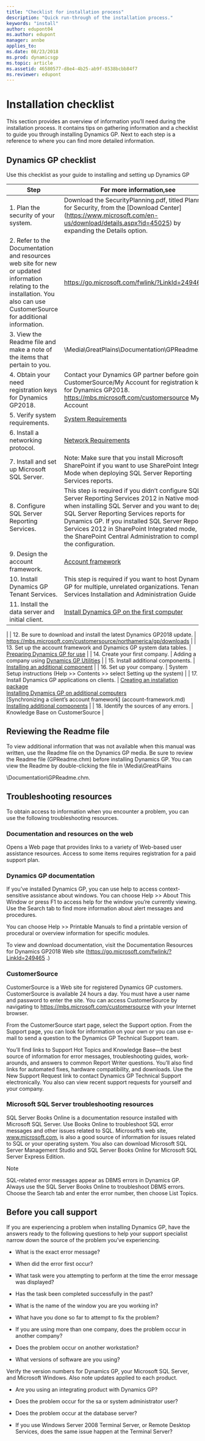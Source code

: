 ```yaml
---
title: "Checklist for installation process"
description: "Quick run-through of the installation process."
keywords: "install"
author: edupont04
ms.author: edupont
manager: annbe
applies_to: 
ms.date: 08/23/2018
ms.prod: dynamicsgp
ms.topic: article
ms.assetid: 46580577-d8e4-4b25-ab9f-8538bcbb84f7
ms.reviewer: edupont
---
```

# Installation checklist

This section provides an overview of information you’ll need during the installation process. It contains tips on gathering information and a checklist to guide you through installing Dynamics GP. Next to each step is a reference to where you can find more detailed information.

## Dynamics GP checklist

Use this checklist as your guide to installing and setting up Dynamics GP

| Step | For more information,see |
|------|--------------------------|
| 1. Plan the security of your system.  | Download the SecurityPlanning.pdf, titled Planning for Security, from the [Download Center] (https://www.microsoft.com/en-us/download/details.aspx?id=45025) by expanding the Details option.                     |
| 2. Refer to the Documentation and resources web site for new or updated information relating to the installation. You also can use CustomerSource for additional information. | <https://go.microsoft.com/fwlink/?LinkId=249465> |
| 3. View the Readme file and make a note of the items that pertain to you. | \\Media\\GreatPlains\\Documentation\\GPReadme.chm |
| 4. Obtain your need registration keys for Dynamics GP2018.   | Contact your Dynamics GP partner before going to CustomerSource/My Account for registration keys for Dynamics GP2018. <https://mbs.microsoft.com/customersource>  My Account  |
| 5. Verify system requirements. | [System Requirements](system-requirements.md)   |
| 6. Install a networking protocol.    | [Network Requirements](network-configuration.md)   |
| 7. Install and set up Microsoft SQL Server.    | Note: Make sure that you install Microsoft SharePoint if you want to use SharePoint Integrated Mode when deploying SQL Server Reporting Services reports. |
| 8. Configure SQL Server Reporting Services.  | This step is required if you didn’t configure SQL Server Reporting Services 2012 in Native mode when installing SQL Server and you want to deploy SQL Server Reporting Services reports for Dynamics GP. If you installed SQL Server Reporting Services 2012 in SharePoint Integrated mode, use the SharePoint Central Administration to complete the configuration.     |
| 9. Design the account framework.  | [Account framework](account-framework.md) |
| 10. Install Dynamics GP Tenant Services. | This step is required if you want to host Dynamics GP for multiple, unrelated organizations. Tenant Services Installation and Administration Guide  |
| 11. Install the data server and initial client.  | [Install Dynamics GP on the first computer](installing-on-first-computer.md)
|
| 12. Be sure to download and install the latest Dynamics GP2018 update.     | <https://mbs.microsoft.com/customersource/northamerica/gp/downloads>    |
| 13. Set up the account framework and Dynamics GP system data tables.  | [Preparing Dynamics GP for use](account-framework.md) |
| 14. Create your first company. | Adding a company using [Dynamics GP Utilities](using-microsoft-dynamics-utilities.md)      |
| 15. Install additional components.  | [Installing an additional component](installing-additional-components.md)  |
| 16. Set up your company. | System Setup instructions (Help &gt;&gt; Contents &gt;&gt; select Setting up the system)  |
| 17. Install Dynamics GP applications on clients.    | [Creating an installation package](creating-an-installation-package.md)</br>  [Installing Dynamics GP on additional computers](installing-on-subsequent-computers.md) </br> [Synchronizing a client’s account framework] (account-framework.md) </br> [Installing additional components](installing-additional-components.md)       |
| 18. Identify the sources of any errors. | Knowledge Base on CustomerSource  |

## Reviewing the Readme file

To view additional information that was not available when this manual was written, use the Readme file on the Dynamics GP media. Be sure to review the Readme file (GPReadme.chm) before installing Dynamics GP. You can view the Readme by double-clicking the file in \\Media\\GreatPlains

\\Documentation\\GPReadme.chm.

## Troubleshooting resources

To obtain access to information when you encounter a problem, you can use the following troubleshooting resources.

### Documentation and resources on the web

Opens a Web page that provides links to a variety of Web-based user assistance resources. Access to some items requires registration for a paid support plan.

### Dynamics GP documentation

If you’ve installed Dynamics GP, you can use help to access context- sensitive assistance about windows. You can choose Help &gt;&gt; About This Window or press F1 to access help for the window you’re currently viewing. Use the Search tab to find more information about alert messages and procedures.

You can choose Help &gt;&gt; Printable Manuals to find a printable version of procedural or overview information for specific modules.

To view and download documentation, visit the Documentation Resources for Dynamics GP2018 Web site (<https://go.microsoft.com/fwlink/?LinkId=249465> .)

### CustomerSource

CustomerSource is a Web site for registered Dynamics GP customers. CustomerSource is available 24 hours a day. You must have a user name and password to enter the site. You can access CustomerSource by navigating to <https://mbs.microsoft.com/customersource> with your Internet browser.

From the CustomerSource start page, select the Support option. From the Support page, you can look for information on your own or you can use e-mail to send a question to the Dynamics GP Technical Support team.

You’ll find links to Support Hot Topics and Knowledge Base—the best source of information for error messages, troubleshooting guides, work-arounds, and answers to common Report Writer questions. You’ll also find links for automated fixes, hardware compatibility, and downloads. Use the New Support Request link to contact Dynamics GP Technical Support electronically. You also can view recent support requests for yourself and your company.

### Microsoft SQL Server troubleshooting resources

SQL Server Books Online is a documentation resource installed with Microsoft SQL Server. Use Books Online to troubleshoot SQL error messages and other issues related to SQL. Microsoft’s web site, www.microsoft.com, is also a good source of information for issues related to SQL or your operating system. You also can download Microsoft SQL Server Management Studio and SQL Server Books Online for Microsoft SQL Server Express Edition.

> [!NOTE]
> SQL-related error messages appear as DBMS errors in Dynamics GP. Always use the SQL Server Books Online to troubleshoot DBMS errors. Choose the Search tab and enter the error number, then choose List Topics.  

## Before you call support

If you are experiencing a problem when installing Dynamics GP, have the answers ready to the following questions to help your support specialist narrow down the source of the problem you’ve experiencing.

-   What is the exact error message?

-   When did the error first occur?

-   What task were you attempting to perform at the time the error message was displayed?

-   Has the task been completed successfully in the past?

-   What is the name of the window you are you working in?

-   What have you done so far to attempt to fix the problem?

-   If you are using more than one company, does the problem occur in another company?

-   Does the problem occur on another workstation?

-   What versions of software are you using?

Verify the version numbers for Dynamics GP, your Microsoft SQL Server, and Microsoft Windows. Also note updates applied to each product.

-   Are you using an integrating product with Dynamics GP?

-   Does the problem occur for the sa or system administrator user?

-   Does the problem occur at the database server?

-   If you use Windows Server 2008 Terminal Server, or Remote Desktop Services, does the same issue happen at the Terminal Server?


